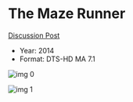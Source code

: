 # The Maze Runner

[Discussion Post](https://www.avsforum.com/threads/bass-eq-for-filtered-movies.2995212/post-56775356)

* Year: 2014
* Format: DTS-HD MA 7.1

![img 0](https://i.imgur.com/RIzIlcP.jpg)

![img 1](https://i.imgur.com/y2gRxlk.png)

